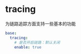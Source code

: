 # tracing
为链路追踪方面支持一些基本的功能

```yaml
base:
  tracing:
    # 是否开启链路：默认关闭    
    enable: true
```

```go

```
